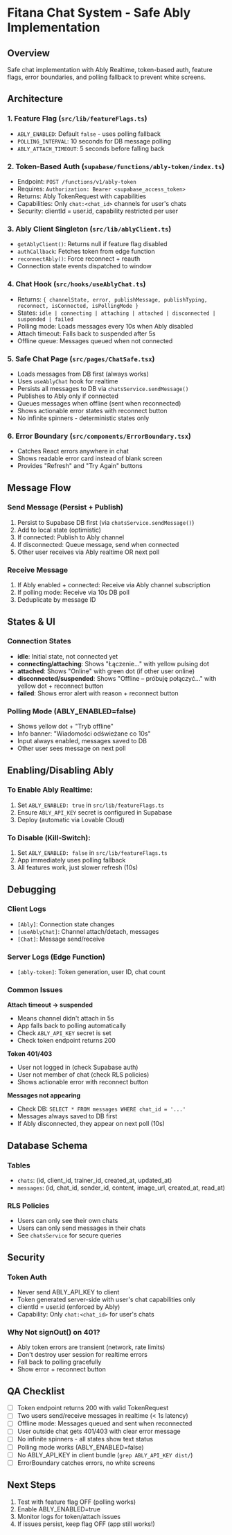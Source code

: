 # Fitana Chat System - Safe Ably Implementation

## Overview

Safe chat implementation with Ably Realtime, token-based auth, feature flags, error boundaries, and polling fallback to prevent white screens.

## Architecture

### 1. Feature Flag (`src/lib/featureFlags.ts`)
- `ABLY_ENABLED`: Default `false` - uses polling fallback
- `POLLING_INTERVAL`: 10 seconds for DB message polling
- `ABLY_ATTACH_TIMEOUT`: 5 seconds before falling back

### 2. Token-Based Auth (`supabase/functions/ably-token/index.ts`)
- Endpoint: `POST /functions/v1/ably-token`
- Requires: `Authorization: Bearer <supabase_access_token>`
- Returns: Ably TokenRequest with capabilities
- Capabilities: Only `chat:<chat_id>` channels for user's chats
- Security: clientId = user.id, capability restricted per user

### 3. Ably Client Singleton (`src/lib/ablyClient.ts`)
- `getAblyClient()`: Returns null if feature flag disabled
- `authCallback`: Fetches token from edge function
- `reconnectAbly()`: Force reconnect + reauth
- Connection state events dispatched to window

### 4. Chat Hook (`src/hooks/useAblyChat.ts`)
- Returns: `{ channelState, error, publishMessage, publishTyping, reconnect, isConnected, isPollingMode }`
- States: `idle | connecting | attaching | attached | disconnected | suspended | failed`
- Polling mode: Loads messages every 10s when Ably disabled
- Attach timeout: Falls back to suspended after 5s
- Offline queue: Messages queued when not connected

### 5. Safe Chat Page (`src/pages/ChatSafe.tsx`)
- Loads messages from DB first (always works)
- Uses `useAblyChat` hook for realtime
- Persists all messages to DB via `chatsService.sendMessage()`
- Publishes to Ably only if connected
- Queues messages when offline (sent when reconnected)
- Shows actionable error states with reconnect button
- No infinite spinners - deterministic states only

### 6. Error Boundary (`src/components/ErrorBoundary.tsx`)
- Catches React errors anywhere in chat
- Shows readable error card instead of blank screen
- Provides "Refresh" and "Try Again" buttons

## Message Flow

### Send Message (Persist + Publish)
1. Persist to Supabase DB first (via `chatsService.sendMessage()`)
2. Add to local state (optimistic)
3. If connected: Publish to Ably channel
4. If disconnected: Queue message, send when connected
5. Other user receives via Ably realtime OR next poll

### Receive Message
1. If Ably enabled + connected: Receive via Ably channel subscription
2. If polling mode: Receive via 10s DB poll
3. Deduplicate by message ID

## States & UI

### Connection States
- **idle**: Initial state, not connected yet
- **connecting/attaching**: Shows "Łączenie..." with yellow pulsing dot
- **attached**: Shows "Online" with green dot (if other user online)
- **disconnected/suspended**: Shows "Offline – próbuję połączyć..." with yellow dot + reconnect button
- **failed**: Shows error alert with reason + reconnect button

### Polling Mode (ABLY_ENABLED=false)
- Shows yellow dot + "Tryb offline"
- Info banner: "Wiadomości odświeżane co 10s"
- Input always enabled, messages saved to DB
- Other user sees message on next poll

## Enabling/Disabling Ably

### To Enable Ably Realtime:
1. Set `ABLY_ENABLED: true` in `src/lib/featureFlags.ts`
2. Ensure `ABLY_API_KEY` secret is configured in Supabase
3. Deploy (automatic via Lovable Cloud)

### To Disable (Kill-Switch):
1. Set `ABLY_ENABLED: false` in `src/lib/featureFlags.ts`
2. App immediately uses polling fallback
3. All features work, just slower refresh (10s)

## Debugging

### Client Logs
- `[Ably]`: Connection state changes
- `[useAblyChat]`: Channel attach/detach, messages
- `[Chat]`: Message send/receive

### Server Logs (Edge Function)
- `[ably-token]`: Token generation, user ID, chat count

### Common Issues

**Attach timeout → suspended**
- Means channel didn't attach in 5s
- App falls back to polling automatically
- Check `ABLY_API_KEY` secret is set
- Check token endpoint returns 200

**Token 401/403**
- User not logged in (check Supabase auth)
- User not member of chat (check RLS policies)
- Shows actionable error with reconnect button

**Messages not appearing**
- Check DB: `SELECT * FROM messages WHERE chat_id = '...'`
- Messages always saved to DB first
- If Ably disconnected, they appear on next poll (10s)

## Database Schema

### Tables
- `chats`: (id, client_id, trainer_id, created_at, updated_at)
- `messages`: (id, chat_id, sender_id, content, image_url, created_at, read_at)

### RLS Policies
- Users can only see their own chats
- Users can only send messages in their chats
- See `chatsService` for secure queries

## Security

### Token Auth
- Never send ABLY_API_KEY to client
- Token generated server-side with user's chat capabilities only
- clientId = user.id (enforced by Ably)
- Capability: Only `chat:<chat_id>` for user's chats

### Why Not signOut() on 401?
- Ably token errors are transient (network, rate limits)
- Don't destroy user session for realtime errors
- Fall back to polling gracefully
- Show error + reconnect button

## QA Checklist

- [ ] Token endpoint returns 200 with valid TokenRequest
- [ ] Two users send/receive messages in realtime (< 1s latency)
- [ ] Offline mode: Messages queued and sent when reconnected
- [ ] User outside chat gets 401/403 with clear error message
- [ ] No infinite spinners - all states show text status
- [ ] Polling mode works (ABLY_ENABLED=false)
- [ ] No ABLY_API_KEY in client bundle (`grep ABLY_API_KEY dist/`)
- [ ] ErrorBoundary catches errors, no white screens

## Next Steps

1. Test with feature flag OFF (polling works)
2. Enable ABLY_ENABLED=true
3. Monitor logs for token/attach issues
4. If issues persist, keep flag OFF (app still works!)

